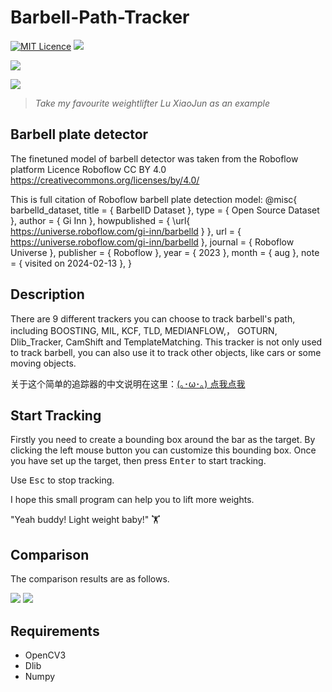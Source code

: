 # Barbell-Path-Tracker
[![MIT Licence](https://badges.frapsoft.com/os/mit/mit.svg?v=103)](https://opensource.org/licenses/mit-license.php)
![](https://img.shields.io/badge/language-python-orange.svg)

![](Result/luxiaojun.gif)    

![](Result/luxiaojun.jpg)

>*Take my favourite weightlifter Lu XiaoJun as an example*     
## Barbell plate detector
The finetuned model of barbell detector was taken from the Roboflow platform 
Licence Roboflow CC BY 4.0 https://creativecommons.org/licenses/by/4.0/

This is full citation of Roboflow barbell plate detection model:
@misc{ barbelld_dataset,
    title = { BarbellD Dataset },
    type = { Open Source Dataset },
    author = { Gi Inn },
    howpublished = { \url{ https://universe.roboflow.com/gi-inn/barbelld } },
    url = { https://universe.roboflow.com/gi-inn/barbelld },
    journal = { Roboflow Universe },
    publisher = { Roboflow },
    year = { 2023 },
    month = { aug },
    note = { visited on 2024-02-13 },
}
## Description  
        
There are 9 different trackers you can choose to track barbell's path, including BOOSTING, MIL, KCF, TLD, MEDIANFLOW,， GOTURN, Dlib_Tracker, CamShift and TemplateMatching. This tracker is not only used to track barbell, you can also use it to track other objects, like cars or some moving objects.
    
关于这个简单的追踪器的中文说明在这里：[(｡･ω･｡) 点我点我](http://marticles.github.io/2018/05/05/基于OpenCV与Dlib的杠铃轨迹追踪器/)

## Start Tracking

Firstly you need to create a bounding box around the bar as the target. By clicking the left mouse button you can customize  this bounding box. Once you have set up the target, then press <kbd>Enter</kbd> to start tracking. 

Use <kbd>Esc</kbd> to stop tracking. 

I hope this small program can help you to lift more weights. 

"Yeah buddy! Light weight baby!" 🏋

## Comparison
The comparison results are as follows.

<img src="Result/avg_fps.svg">      
      
<img src="Result/fps.svg">      
      

## Requirements   
     
* OpenCV3
* Dlib
* Numpy
    
 



